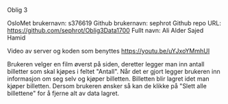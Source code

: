 Oblig 3


OsloMet brukernavn: s376619 Github brukernavn: sephrot Github repo URL: https://github.com/sephrot/Oblig3Data1700 Fullt navn: Ali Alder Sajed Hamid


Video av server og koden som benyttes https://youtu.be/uYJxoYMmhUI

Brukeren velger en film øverst på siden, deretter legger man inn antall billetter som skal kjøpes i feltet "Antall". Når det er gjort legger brukeren inn informasjon om seg selv og kjøper billetten. 
Billetten blir lagret idet man kjøper billetten. Dersom brukeren ønsker så kan de klikke på "Slett alle billettene" for å fjerne alt av data lagret.

